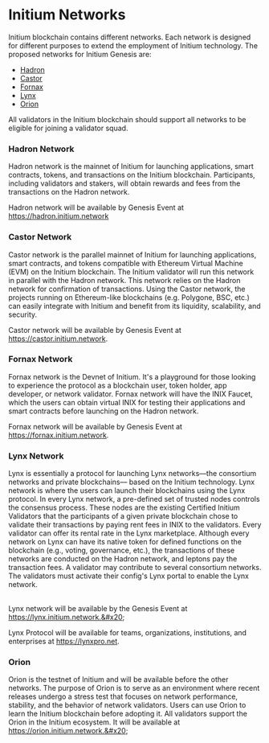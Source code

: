 # Initium Networks

Initium blockchain contains different networks. Each network is designed for different purposes to extend the employment of Initium technology. The proposed networks for Initium Genesis are:

* [Hadron](initium-networks.md#hadron-network)&#x20;
* [Castor](initium-networks.md#hadron-network-1)
* [Fornax](initium-networks.md#fornax)&#x20;
* [Lynx](initium-networks.md#lynx-network)
* [Orion](initium-networks.md#orion)

All validators in the Initium blockchain should support all networks to be eligible for joining a validator squad.&#x20;

### Hadron Network

Hadron network is the mainnet of Initium for launching applications, smart contracts, tokens, and transactions on the Initium blockchain. Participants, including validators and stakers, will obtain rewards and fees from the transactions on the Hadron network. &#x20;

Hadron network will be available by Genesis Event at https://hadron.initium.network

### Castor Network

Castor network is the parallel mainnet of Initium for launching applications, smart contracts, and tokens compatible with Ethereum Virtual Machine (EVM) on the Initium blockchain. The Initium validator will run this network in parallel with the Hadron network. This network relies on the Hadron network for confirmation of transactions. Using the Castor network, the projects running on  Ethereum-like blockchains (e.g. Polygone, BSC, etc.) can easily integrate with Initium and benefit from its liquidity, scalability, and security.&#x20;

Castor network will be available by Genesis Event at https://castor.initium.network.

### Fornax Network

Fornax network is the Devnet of Initium. It's a playground for those looking to experience the protocol as a blockchain user, token holder, app developer, or network validator. Fornax network will have the INIX Faucet, which the users can obtain virtual INIX for testing their applications and smart contracts before launching on the Hadron network.

Fornax network will be available by Genesis Event at https://fornax.initium.network.

### Lynx Network

Lynx is essentially a protocol for launching Lynx networks––the consortium networks and private blockchains–– based on the Initium technology. Lynx network is where the users can launch their blockchains using the Lynx protocol. In every Lynx network, a pre-defined set of trusted nodes controls the consensus process. These nodes are the existing Certified Initium Validators that the participants of a given private blockchain chose to validate their transactions by paying rent fees in INIX to the validators. Every validator can offer its rental rate in the Lynx marketplace. Although every network on Lynx can have its native token for defined functions on the blockchain (e.g., voting, governance, etc.), the transactions of these networks are conducted on the Hadron network, and leptons pay the transaction fees. A validator may contribute to several consortium networks. The validators must activate their config's Lynx portal to enable the Lynx network.

\
Lynx network will be available by the Genesis Event at https://lynx.initium.network.&#x20;

Lynx Protocol will be available for teams, organizations, institutions, and enterprises at https://lynxpro.net.

### Orion

Orion is the testnet of Initium and will be available before the other networks. The purpose of Orion is to serve as an environment where recent releases undergo a stress test that focuses on network performance, stability, and the behavior of network validators. Users can use Orion to learn the Initium blockchain before adopting it. All validators support the Orion in the Initium ecosystem. It will be available at https://orion.initium.network.&#x20;
